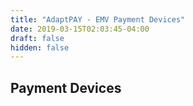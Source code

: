 ```yaml
---
title: "AdaptPAY - EMV Payment Devices"
date: 2019-03-15T02:03:45-04:00
draft: false
hidden: false
---
```

## Payment Devices ##

